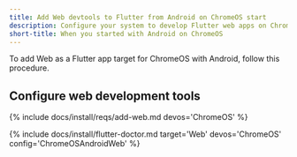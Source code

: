 ```yaml
---
title: Add Web devtools to Flutter from Android on ChromeOS start
description: Configure your system to develop Flutter web apps on ChromeOS.
short-title: When you started with Android on ChromeOS
---
```


To add Web as a Flutter app target for ChromeOS with Android,
follow this procedure.

## Configure web development tools

{% include docs/install/reqs/add-web.md devos='ChromeOS' %}

{% include docs/install/flutter-doctor.md
   target='Web'
   devos='ChromeOS'
   config='ChromeOSAndroidWeb' %}
